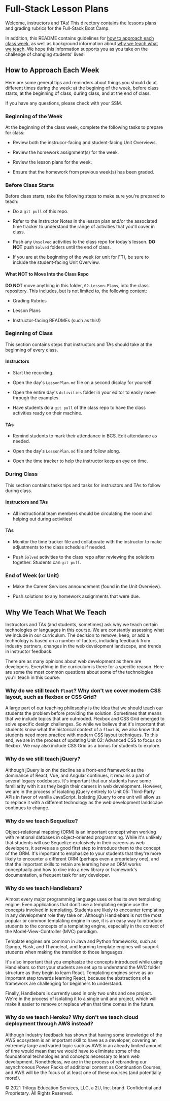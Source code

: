 # Full-Stack Lesson Plans

Welcome, instructors and TAs! This directory contains the lessons plans and grading rubrics for the Full-Stack Boot Camp. 

In addition, this README contains guidelines for [how to approach each class week](##how-to-approach-each-week), as well as background information about [why we teach what we teach](##why-we-teach-what-we-teach). We hope this information supports you as you take on the challenge of changing students' lives! 


## How to Approach Each Week

Here are some general tips and reminders about things you should do at different times during the week: at the begining of the week, before class starts, at the beginning of class, during class, and at the end of class. 

If you have any questions, please check with your SSM.

### Beginning of the Week

At the beginning of the class week, complete the following tasks to prepare for class:  

* Review both the instrucor-facing and student-facing Unit Overviews.

* Review the homework assignment(s) for the week.

* Review the lesson plans for the week.

* Ensure that the homework from previous week(s) has been graded.


### Before Class Starts

Before class starts, take the following steps to make sure you're prepared to teach: 

* Do a `git pull` of this repo.

* Refer to the Instructor Notes in the lesson plan and/or the associated time tracker to understand the range of activities that you'll cover in class.

* Push any `Unsolved` activities to the class repo for today's lesson. **DO NOT** push `Solved` folders until the end of class. 

* If you are at the beginning of the week (or unit for FT), be sure to include the student-facing Unit Overview.

#### What NOT to Move Into the Class Repo

**DO NOT** move anything in this folder, `02-Lesson-Plans`, into the class repository. This includes, but is not limited to, the following content:

* Grading Rubrics

* Lesson Plans

* Instructor-facing READMEs (such as this!)

### Beginning of Class

This section contains steps that instructors and TAs should take at the beginning of every class. 

#### Instructors

* Start the recording.

* Open the day's `LessonPlan.md` file on a second display for yourself.

* Open the entire day's `Activities` folder in your editor to easily move through the examples.

* Have students do a `git pull` of the class repo to have the class activities ready on their machine.

#### TAs

* Remind students to mark their attendance in BCS. Edit attendance as needed.

* Open the day's `LessonPlan.md` file and follow along.

* Open the time tracker to help the instructor keep an eye on time.

### During Class

This section contains tasks tips and tasks for instructors and TAs to follow during class. 

#### Instructors and TAs

* All instructional team members should be circulating the room and helping out during activities!

#### TAs

* Monitor the time tracker file and collaborate with the instructor to make adjustments to the class schedule if needed.   

* Push `Solved` activities to the class repo after reviewing the solutions together. Students can `git pull`.

### End of Week (or Unit)

* Make the Career Services announcement (found in the Unit Overview).

* Push solutions to any homework assignments that were due.

## Why We Teach What We Teach

Instructors and TAs (and students, sometimes) ask why we teach certain technologies or languages in this course. We are constantly assessing what we include in our curriculum. The decision to remove, keep, or add a technology is based on a number of factors, including feedback from industry partners, changes in the web development landscape, and trends in instructor feedback.

There are as many opinions about web development as there are developers. Everything in the curriculum is there for a specific reason. Here are some the most common questions about some of the technologies you'll teach in this course:

### Why do we still teach `float`? Why don't we cover modern CSS layout, such as flexbox or CSS Grid?

A large part of our teaching philosophy is the idea that we should teach our students the problem before providing the solution. Sometimes that means that we include topics that are outmoded. Flexbox and CSS Grid emerged to solve specific design challenges. So while we believe that it's important that students know what the historical context of a `float` is, we also know that students need more practice with modern CSS layout techniques. To this end, we are in the process of updating Unit 02: Advanced CSS to focus on flexbox. We may also include CSS Grid as a bonus for students to explore.

### Why do we still teach jQuery?

Although jQuery is on the decline as a front-end framework as the dominance of React, Vue, and Angular continues, it remains a part of several legacy codebases. It's important that our students have some familiarity with it as they begin their careers in web development. However, we are in the process of isolating jQuery entirely to Unit 05: Third-Party APIs in favor of vanilla JavaScript. Isolating jQuery to one unit will allow us to replace it with a different technology as the web development landscape continues to change.

### Why do we teach Sequelize?

Object-relational mapping (ORM) is an important concept when working with relational datbases in object-oriented programming. While it's unlikely that students will use Sequelize exclusively in their careers as web developers, it serves as a good first step to introduce them to the concept of the ORM. It's important to emphasize to your students that they're more likely to encounter a different ORM (perhaps even a proprietary one), and that the important skills to retain are learning how an ORM works conceptually and how to dive into a new library or framework's documentation, a frequent task for any developer.

### Why do we teach Handlebars?

Almost every major programming language uses or has its own templating engine. Even applications that don’t use a templating engine use the concepts involved in templating. Students are likely to encounter templating in any development role they take on. Although Handlebars is not the most popular or common templating engine in use, it is an easy way to introduce students to the concepts of a templating engine, especially in the context of the Model-View-Controller (MVC) paradigm.

Template engines are common in Java and Python frameworks, such as Django, Flask, and Thymeleaf, and learning template engines will support students when making the transition to those languages.

It's also important that you emphasize the concepts introduced while using Handlebars so that your students are set up to understand the MVC folder structure as they begin to learn React. Templating engines serve as an important step towards learning React, because the abstractions of a framework are challenging for beginners to understand.

Finally, Handlebars is currently used in only two units and one project. We're in the process of isolating it to a single unit and project, which will make it easier to remove or replace when that time comes in the future.

### Why do we teach Heroku? Why don't we teach cloud deployment through AWS instead?

Although industry feedback has shown that having some knowledge of the AWS ecosystem is an important skill to have as a developer, covering an extremely large and varied topic such as AWS in an already limited amount of time would mean that we would have to eliminate some of the foundational technologies and concepts necessary to learn web development. Nonetheless, we are in the process of rebranding our asynchronous Power Packs of additional content as Continuation Courses, and AWS will be the focus of at least one of these courses (and potentially more!).

© 2021 Trilogy Education Services, LLC, a 2U, Inc. brand. Confidential and Proprietary. All Rights Reserved.

